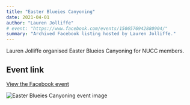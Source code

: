 ```yaml
---
title: "Easter Blueies Canyoning"
date: 2021-04-01
author: "Lauren Jolliffe"
# event: "https://www.facebook.com/events/1506576942880904/"
summary: "Archived Facebook listing hosted by Lauren Jolliffe."
---
```

Lauren Jolliffe organised Easter Blueies Canyoning for NUCC members.

## Event link

[View the Facebook event](https://www.facebook.com/events/1506576942880904/)

![Easter Blueies Canyoning event image](/trip/event-images/20210401_easter_blueies_canyoning.jpg)
